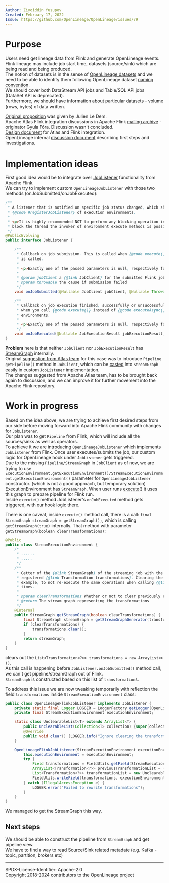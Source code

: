 ```yaml
---
Author: Ziyoiddin Yusupov
Created: February 17, 2022
Issue: https://github.com/OpenLineage/OpenLineage/issues/79
---
```


# Purpose
Users need get lineage data from Flink and generate OpenLineage events.<br/>
Flink lineage may include job start time, datasets (source/sink) which are being read and being produced.<br/>
The notion of datasets is in the sense of [OpenLineage datasets](https://github.com/OpenLineage/OpenLineage/blob/main/spec/OpenLineage.md) and we need to be able to identify them following OpenLineage dataset [naming convention](https://github.com/OpenLineage/OpenLineage/blob/main/spec/Naming.md).<br/>
We should cover both DataStream API jobs and Table/SQL API jobs (DataSet API is deprecated).<br/>
Furthermore, we should have information about particular datasets - volume (rows, bytes) of data written.<br/>

[Original proposition](https://docs.google.com/document/d/1AGbGv-BsSnJLyg6adDSLn2CMgTdw3ThSFDImvLaPxJk) was given by Julien Le Dem.<br/>
Apache Atlas Flink integration discussions in Apache Flink [mailing archive](https://lists.apache.org/thread/1wnyn8cgskkhsz669kp72mgh0x5s5bbv) - originator Gyula Fóra. Discussion wasn't concluded.<br/>
[Design document](https://docs.google.com/document/d/1wSgzPdhcwt-SlNBBqL-Zb7g8fY6bN8JwHEg7GCdsBG8) for Atlas and Flink integration.<br/>
OpenLineage internal [discussion document](https://docs.google.com/document/d/1Mog-DWzCYAmln3rKwde88lQWkFWO8mebbarlbhU6YtM) describing first steps and investigations.

# Implementation ideas

First good idea would be to integrate over [JobListener](https://nightlies.apache.org/flink/flink-docs-master/api/java/org/apache/flink/core/execution/JobListener.html) functionality from Apache Flink.<br/>
We can try to implement custom `OpenLineageJobListener` with those two methods (onJobSubmitted/onJobExecuted):
```java
/**
 * A listener that is notified on specific job status changed, which should be firstly registered by
 * {@code #registerJobListener} of execution environments.
 *
 * <p>It is highly recommended NOT to perform any blocking operation inside the callbacks. If you
 * block the thread the invoker of environment execute methods is possibly blocked.
 */
@PublicEvolving
public interface JobListener {

    /**
     * Callback on job submission. This is called when {@code execute()} or {@code executeAsync()}
     * is called.
     *
     * <p>Exactly one of the passed parameters is null, respectively for failure or success.
     *
     * @param jobClient a {@link JobClient} for the submitted Flink job
     * @param throwable the cause if submission failed
     */
    void onJobSubmitted(@Nullable JobClient jobClient, @Nullable Throwable throwable);

    /**
     * Callback on job execution finished, successfully or unsuccessfully. It is only called back
     * when you call {@code execute()} instead of {@code executeAsync()} methods of execution
     * environments.
     *
     * <p>Exactly one of the passed parameters is null, respectively for failure or success.
     */
    void onJobExecuted(@Nullable JobExecutionResult jobExecutionResult, @Nullable Throwable throwable);
}
```

**Problem** here is that neither `JobClient` nor `JobExecutionResult` has [StreamGraph](https://nightlies.apache.org/flink/flink-docs-master/api/java/org/apache/flink/streaming/api/graph/StreamGraph.html) internally.<br/>
Original [suggestion from Atlas team](https://github.com/gyfora/flink/commit/66b094e9dba7d72e53f1b0ba61688e63060eaad8#diff-acce77aad974b744913a2e6ff56982ea31695d4a0a2d59ccfa8c3c5baac17b47R46)
for this case was to introduce `Pipeline getPipeline()` method in `JobClient`,
which can be [casted](https://github.com/gyfora/atlas/commit/f0f8b94db5c86d9f424e5a8c4dfde94c1ceef352#diff-4d627133118ed277a4b243b36f049e543c015d1a3bb62d6bbe381e05890d42e3R68)
into `StreamGraph` easily in custom `JobListener` implementation.<br/>
The changes suggested from Apache Atlas team, has to be brought back again to discussion, and we can improve it for further movement into the Apache Flink repository.

# Work in progress

Based on the idea above, we are trying to achieve first desired steps from our side before moving forward into Apache Flink community with changes for `JobListener`.<br/>
Our plan was to get `Pipeline` from Flink, which will include all the sources/sinks as well as operators.<br/>
To achieve it we are introducing `OpenLineageJobListener` which implements `JobListener` from Flink.
Once user executes/submits the job, our custom logic for OpenLineage hook under `JobListener` gets triggered.<br/> 
Due to the missing `Pipeline/StreamGraph` in `JobClient` as of now, 
we are trying to use `ExecutionEnvironment.getExecutionEnvironment()/StreamExecutionEnvironment.getExecutionEnvironment()` parameter for `OpenLineageJobListener` constructor. (which is not a good approach, but temporary solution)<br/>
ExecutionEnvironment has `StreamGraph`. When user runs [execute()](https://github.com/apache/flink/blob/master/flink-streaming-java/src/main/java/org/apache/flink/streaming/api/environment/StreamExecutionEnvironment.java#L1965-#L1970) it uses this graph to prepare pipeline for Flink run.<br/>
Inside `execute()` method JobListener's `onJobExecuted` method gets triggered, with our hook logic there.<br/>

There is one caveat, inside `execute()` method call, there is a
call: `final StreamGraph streamGraph = getStreamGraph();`, which is calling `getStreamGraph(true)` internally. 
That method with parameter `getStreamGraph(boolean clearTransformations)`:

```java
@Public
public class StreamExecutionEnvironment {
    /*
     * ......
     * .....
     */
    /**
     * Getter of the {@link StreamGraph} of the streaming job with the option to clear previously
     * registered {@link Transformation transformations}. Clearing the transformations allows, for
     * example, to not re-execute the same operations when calling {@link #execute()} multiple
     * times.
     *
     * @param clearTransformations Whether or not to clear previously registered transformations
     * @return The stream graph representing the transformations
     */
    @Internal
    public StreamGraph getStreamGraph(boolean clearTransformations) {
        final StreamGraph streamGraph = getStreamGraphGenerator(transformations).generate();
        if (clearTransformations) {
            transformations.clear();
        }
        return streamGraph;
    }
}
```
clears out the `List<Transformation<?>> transformations = new ArrayList<>()`.<br/>
As this call is happening before `JobListener.onJobSubmitted()` method call, we can't get pipeline/streamGraph out of Flink.<br/>
`StreamGraph` is constructed based on this list of `transformation`s.<br/>

To address this issue we are now tweaking temporarily with reflection the field `transformations` inside `StreamExecutionEnvironment` class:
```java
public class OpenLineageFlinkJobListener implements JobListener {
    private static final Logger LOGGER = LoggerFactory.getLogger(OpenLineageFlinkJobListener.class);
    private final StreamExecutionEnvironment executionEnvironment;

    static class UnclearableList<T> extends ArrayList<T> {
        public UnclearableList(Collection<T> collection) {super(collection);}
        @Override
        public void clear() {LOGGER.info("Ignore clearing the transformations ArrayList");}
    }

    OpenLineageFlinkJobListener(StreamExecutionEnvironment executionEnvironment) {
        this.executionEnvironment = executionEnvironment;
        try {
            Field transformations = FieldUtils.getField(StreamExecutionEnvironment.class, "transformations", true);
            ArrayList<Transformation<?>> previousTransformationList = (ArrayList<Transformation<?>>) FieldUtils.readField(transformations, executionEnvironment, true);
            List<Transformation<?>> transformationList = new UnclearableList<>(previousTransformationList);
            FieldUtils.writeField(transformations, executionEnvironment, transformationList, true);
        } catch (IllegalAccessException e) {
            LOGGER.error("Failed to rewrite transformations");
        }
    }
}
```
We managed to get the StreamGraph this way.

## Next steps
We should be able to construct the pipeline from `StreamGraph` and get pipeline view.<br/>
We have to find a way to read Source/Sink related metadate (e.g. Kafka - topic, partition, brokers etc)<br/>

----
SPDX-License-Identifier: Apache-2.0\
Copyright 2018-2024 contributors to the OpenLineage project


